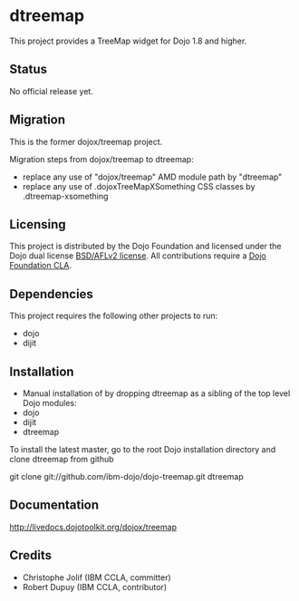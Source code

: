 # dtreemap

This project provides a TreeMap widget for Dojo 1.8 and higher.

## Status

No official release yet.

## Migration

This is the former dojox/treemap project.

Migration steps from dojox/treemap to dtreemap:

* replace any use of "dojox/treemap" AMD module path by "dtreemap"
* replace any use of .dojoxTreeMapXSomething CSS classes by .dtreemap-xsomething

## Licensing

This project is distributed by the Dojo Foundation and licensed under the Dojo dual license [BSD/AFLv2 license](http://dojotoolkit.org/license).
All contributions require a [Dojo Foundation CLA](http://dojofoundation.org/about/claForm).

## Dependencies

This project requires the following other projects to run:
 * dojo
 * dijit

## Installation

<!---
* [CPM](https://github.com/kriszyp/cpm) installation with the following command:

    ``cpm install dtreemap``
-->

* Manual installation of by dropping dtreemap as a sibling of the top level Dojo modules:
 * dojo
 * dijit
 * dtreemap

 To install the latest master, go to the root Dojo installation directory and clone dtreemap from github

 git clone git://github.com/ibm-dojo/dojo-treemap.git dtreemap

## Documentation

http://livedocs.dojotoolkit.org/dojox/treemap

## Credits

* Christophe Jolif (IBM CCLA, committer)
* Robert Dupuy (IBM CCLA, contributor)

